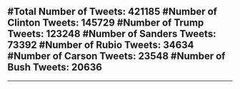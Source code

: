 #Total Number of Tweets: 421185 
#Number of Clinton Tweets: 145729
#Number of Trump Tweets: 123248
#Number of Sanders Tweets: 73392
#Number of Rubio Tweets: 34634
#Number of Carson Tweets: 23548
#Number of Bush Tweets: 20636
---
---
